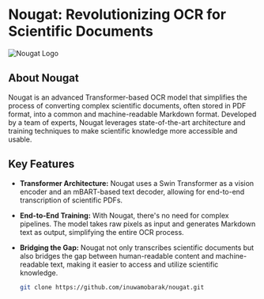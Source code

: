 # Nougat: Revolutionizing OCR for Scientific Documents

![Nougat Logo](nougat-logo.png)

## About Nougat

Nougat is an advanced Transformer-based OCR model that simplifies the process of converting complex scientific documents, often stored in PDF format, into a common and machine-readable Markdown format. Developed by a team of experts, Nougat leverages state-of-the-art architecture and training techniques to make scientific knowledge more accessible and usable.

## Key Features

- **Transformer Architecture:** Nougat uses a Swin Transformer as a vision encoder and an mBART-based text decoder, allowing for end-to-end transcription of scientific PDFs.

- **End-to-End Training:** With Nougat, there's no need for complex pipelines. The model takes raw pixels as input and generates Markdown text as output, simplifying the entire OCR process.

- **Bridging the Gap:** Nougat not only transcribes scientific documents but also bridges the gap between human-readable content and machine-readable text, making it easier to access and utilize scientific knowledge.

   ```bash
   git clone https://github.com/inuwamobarak/nougat.git
